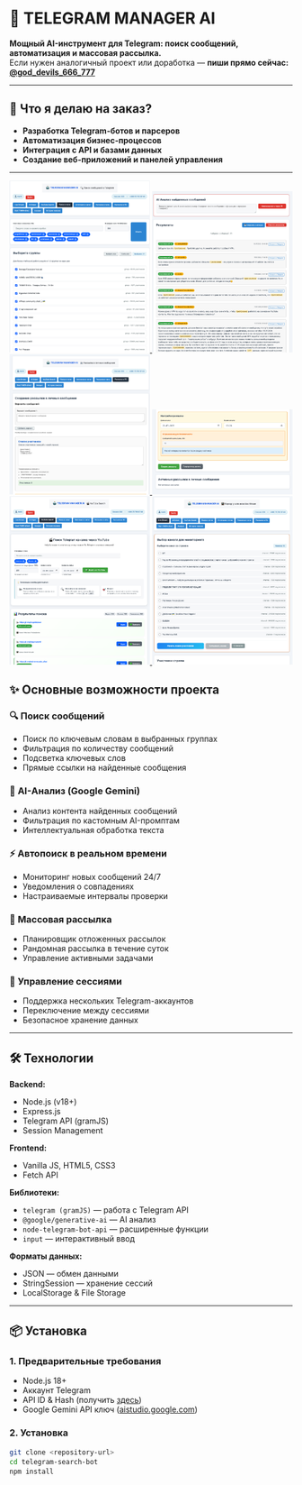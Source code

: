 # 🤖 TELEGRAM MANAGER AI

**Мощный AI-инструмент для Telegram: поиск сообщений, автоматизация и массовая рассылка.**  
Если нужен аналогичный проект или доработка — **пиши прямо сейчас: [@god_devils_666_777](https://t.me/god_devils_666_777)**

---

## 🚀 Что я делаю на заказ?
- **Разработка Telegram-ботов и парсеров**
- **Автоматизация бизнес-процессов**
- **Интеграция с API и базами данных**
- **Создание веб-приложений и панелей управления**

---
<p align="center">
  <a href="https://github.com/goddevils777/tgbot3-0/blob/main/image/1.png" target="_blank">
    <img src="image/1.png" width="250">
  </a>
  <a href="https://github.com/goddevils777/tgbot3-0/blob/main/image/2.png" target="_blank">
    <img src="image/2.png" width="250">
  </a>
  <a href="https://github.com/goddevils777/tgbot3-0/blob/main/image/3.png" target="_blank">
    <img src="image/3.png" width="250">
  </a>
  <a href="https://github.com/goddevils777/tgbot3-0/blob/main/image/4.png" target="_blank">
    <img src="image/4.png" width="250">
  </a>
  <a href="https://github.com/goddevils777/tgbot3-0/blob/main/image/5.png" target="_blank">
    <img src="image/5.png" width="250">
  </a>
  <a href="https://github.com/goddevils777/tgbot3-0/blob/main/image/6.png" target="_blank">
    <img src="image/6.png" width="250">
  </a>
</p>

## ✨ Основные возможности проекта

### 🔍 **Поиск сообщений**
- Поиск по ключевым словам в выбранных группах  
- Фильтрация по количеству сообщений  
- Подсветка ключевых слов  
- Прямые ссылки на найденные сообщения  

### 🤖 **AI-Анализ (Google Gemini)**
- Анализ контента найденных сообщений  
- Фильтрация по кастомным AI-промптам  
- Интеллектуальная обработка текста  

### ⚡ **Автопоиск в реальном времени**
- Мониторинг новых сообщений 24/7  
- Уведомления о совпадениях  
- Настраиваемые интервалы проверки  

### 📢 **Массовая рассылка**
- Планировщик отложенных рассылок  
- Рандомная рассылка в течение суток  
- Управление активными задачами  

### 👤 **Управление сессиями**
- Поддержка нескольких Telegram-аккаунтов  
- Переключение между сессиями  
- Безопасное хранение данных  

---

## 🛠 **Технологии**
**Backend:**
- Node.js (v18+)  
- Express.js  
- Telegram API (gramJS)  
- Session Management  

**Frontend:**
- Vanilla JS, HTML5, CSS3  
- Fetch API  

**Библиотеки:**
- `telegram (gramJS)` — работа с Telegram API  
- `@google/generative-ai` — AI анализ  
- `node-telegram-bot-api` — расширенные функции  
- `input` — интерактивный ввод  

**Форматы данных:**
- JSON — обмен данными  
- StringSession — хранение сессий  
- LocalStorage & File Storage  

---

## 📦 **Установка**

### **1. Предварительные требования**
- Node.js 18+  
- Аккаунт Telegram  
- API ID & Hash (получить [здесь](https://my.telegram.org))  
- Google Gemini API ключ ([aistudio.google.com](https://aistudio.google.com))  

### **2. Установка**
```bash
git clone <repository-url>
cd telegram-search-bot
npm install
